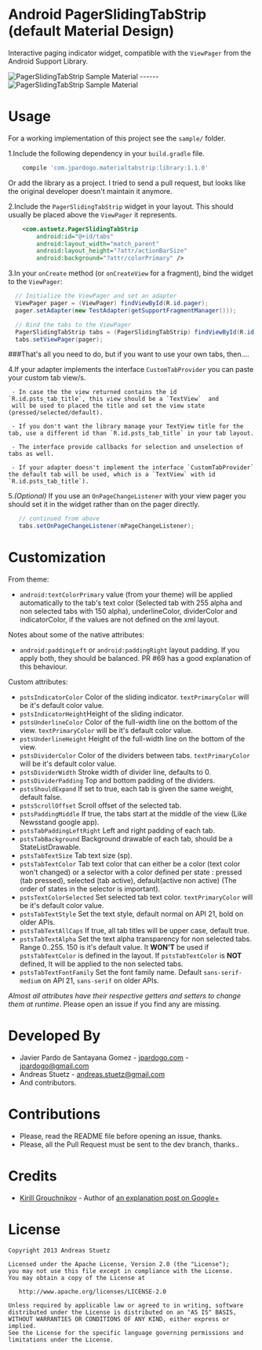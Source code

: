 # Android PagerSlidingTabStrip (default Material Design)

Interactive paging indicator widget, compatible with the `ViewPager` from the
Android Support Library.

![PagerSlidingTabStrip Sample Material](https://raw.githubusercontent.com/jpardogo/PagerSlidingTabStrip/master/art/material_tabs.gif) ------
![PagerSlidingTabStrip Sample Material](https://raw.githubusercontent.com/jpardogo/PagerSlidingTabStrip/master/art/material_tabs_middle.gif)

# Usage

For a working implementation of this project see the `sample/` folder.

1.Include the following dependency in your `build.gradle` file.

```groovy
    compile 'com.jpardogo.materialtabstrip:library:1.1.0'
```

Or add the library as a project. I tried to send a pull request, but looks like the original developer doesn't maintain it anymore.

2.Include the `PagerSlidingTabStrip` widget in your layout. This should usually be placed above the `ViewPager` it represents.

```xml
    <com.astuetz.PagerSlidingTabStrip
        android:id="@+id/tabs"
        android:layout_width="match_parent"
        android:layout_height="?attr/actionBarSize"
        android:background="?attr/colorPrimary" />
```

3.In your `onCreate` method (or `onCreateView` for a fragment), bind the widget to the `ViewPager`:

```java
  // Initialize the ViewPager and set an adapter
  ViewPager pager = (ViewPager) findViewById(R.id.pager);
  pager.setAdapter(new TestAdapter(getSupportFragmentManager()));

  // Bind the tabs to the ViewPager
  PagerSlidingTabStrip tabs = (PagerSlidingTabStrip) findViewById(R.id.tabs);
  tabs.setViewPager(pager);
```

###That's all you need to do, but if you want to use your own tabs, then....

4.If your adapter implements the interface `CustomTabProvider` you can paste your custom tab view/s.

     - In case the the view returned contains the id `R.id.psts_tab_title`, this view should be a `TextView`  and
     will be used to placed the title and set the view state (pressed/selected/default).

     - If you don't want the library manage your TextView title for the tab, use a different id than `R.id.psts_tab_title` in your tab layout.

     - The interface provide callbacks for selection and unselection of tabs as well.

     - If your adapter doesn't implement the interface `CustomTabProvider` the default tab will be used, which is a `TextView` with id `R.id.psts_tab_title`).

5.*(Optional)* If you use an `OnPageChangeListener` with your view pager
     you should set it in the widget rather than on the pager directly.

```java
   // continued from above
   tabs.setOnPageChangeListener(mPageChangeListener);
```

# Customization

From theme:

 * `android:textColorPrimary` value (from your theme) will be applied automatically to the tab's text color (Selected tab with 255 alpha and non selected tabs with 150 alpha), underlineColor, dividerColor and indicatorColor, if the values are not defined on the xml layout.

Notes about some of the native attributes:

 * `android:paddingLeft` or `android:paddingRight` layout padding. If you apply both, they should be balanced. PR #69 has a good explanation of this behaviour.

Custom attributes:

 * `pstsIndicatorColor` Color of the sliding indicator. `textPrimaryColor` will be it's default color value.
 * `pstsIndicatorHeight`Height of the sliding indicator.
 * `pstsUnderlineColor` Color of the full-width line on the bottom of the view. `textPrimaryColor` will be it's default color value.
 * `pstsUnderlineHeight` Height of the full-width line on the bottom of the view.
 * `pstsDividerColor` Color of the dividers between tabs. `textPrimaryColor` will be it's default color value.
 * `pstsDividerWidth` Stroke width of divider line, defaults to 0.
 * `pstsDividerPadding` Top and bottom padding of the dividers.
 * `pstsShouldExpand` If set to true, each tab is given the same weight, default false.
 * `pstsScrollOffset` Scroll offset of the selected tab.
 * `pstsPaddingMiddle` If true, the tabs start at the middle of the view (Like Newsstand google app).
 * `pstsTabPaddingLeftRight` Left and right padding of each tab.
 * `pstsTabBackground` Background drawable of each tab, should be a StateListDrawable.
 * `pstsTabTextSize` Tab text size (sp).
 * `pstsTabTextColor` Tab text color that can either be a color (text color won't changed) or a selector with a color defined per state : pressed (tab pressed), selected (tab active), default(active non active) (The order of states in the selector is important).
 * `pstsTextColorSelected` Set selected tab text color. `textPrimaryColor` will be it's default color value.
 * `pstsTabTextStyle` Set the text style, default normal on API 21, bold on older APIs.
 * `pstsTabTextAllCaps` If true, all tab titles will be upper case, default true.
 * `pstsTabTextAlpha` Set the text alpha transparency for non selected tabs. Range 0..255. 150 is it's default value. It **WON'T** be used if `pstsTabTextColor` is defined in the layout. If `pstsTabTextColor` is **NOT** defined, It will be applied to the non selected tabs.
 * `pstsTabTextFontFamily` Set the font family name. Default `sans-serif-medium` on API 21, `sans-serif` on older APIs.


*Almost all attributes have their respective getters and setters to change them at runtime*. Please open an issue if you find any are missing.

# Developed By

 * Javier Pardo de Santayana Gomez - [jpardogo.com](http://www.jpardogo.com) - <jpardogo@gmail.com>
 * Andreas Stuetz - <andreas.stuetz@gmail.com>
 * And contributors.

# Contributions

 * Please, read the README file before opening an issue, thanks.
 * Please, all the Pull Request must be sent to the dev branch, thanks..

# Credits

 * [Kirill Grouchnikov](https://plus.google.com/108761828584265913206/posts) - Author of [an explanation post on Google+](https://plus.google.com/108761828584265913206/posts/Cwk7joBV3AC)

# License

    Copyright 2013 Andreas Stuetz

    Licensed under the Apache License, Version 2.0 (the "License");
    you may not use this file except in compliance with the License.
    You may obtain a copy of the License at

       http://www.apache.org/licenses/LICENSE-2.0

    Unless required by applicable law or agreed to in writing, software
    distributed under the License is distributed on an "AS IS" BASIS,
    WITHOUT WARRANTIES OR CONDITIONS OF ANY KIND, either express or implied.
    See the License for the specific language governing permissions and
    limitations under the License.
